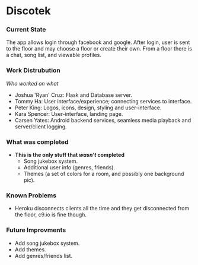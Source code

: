 # Discotek #
### Current State ###
The app allows login through facebook and google.  After login, user is sent to the floor and may choose a floor or create their own.
From a floor there is a chat, song list, and viewable profiles.

### Work Distrubution ###
_Who worked on what_

* Joshua 'Ryan' Cruz: Flask and Database server.
* Tommy Ha: User interface/experience; connecting services to interface.
* Peter King: Logos, icons, design, styling and user-interface.
* Kara Spencer: User-interface, landing page.
* Carsen Yates: Android backend services, seamless media playback and server/client logging.

### What was completed ###
* __This is the only stuff that _wasn't_ completed__
  * Song jukebox system.
  * Additional user info (genres, friends).
  * Themes (a set of colors for a room, and possibly one background pic).

### Known Problems ###
* Heroku disconnects clients all the time and they get disconnected from the floor, c9.io is fine though.

### Future Improvments ###
* Add song jukebox system.
* Add themes.
* Add genres/friends list.
